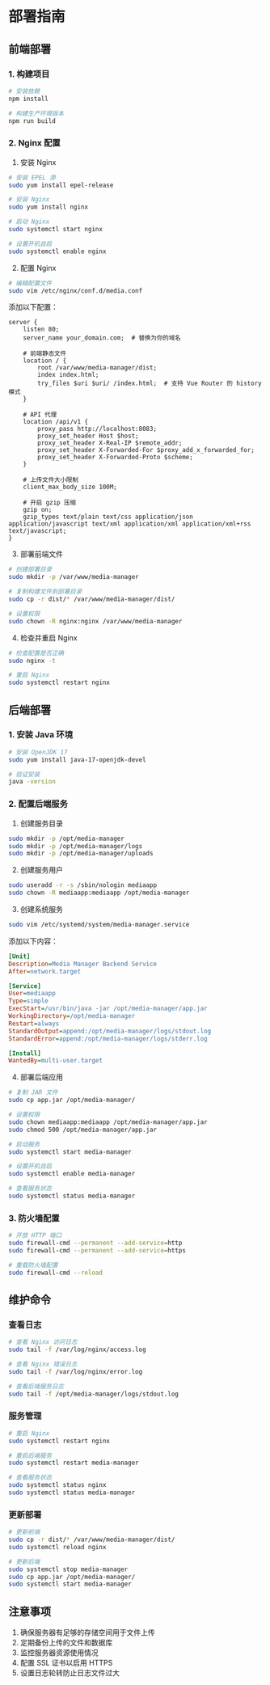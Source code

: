 # 部署指南

## 前端部署

### 1. 构建项目
```bash
# 安装依赖
npm install

# 构建生产环境版本
npm run build
```

### 2. Nginx 配置

1. 安装 Nginx
```bash
# 安装 EPEL 源
sudo yum install epel-release

# 安装 Nginx
sudo yum install nginx

# 启动 Nginx
sudo systemctl start nginx

# 设置开机自启
sudo systemctl enable nginx
```

2. 配置 Nginx
```bash
# 编辑配置文件
sudo vim /etc/nginx/conf.d/media.conf
```

添加以下配置：
```nginx
server {
    listen 80;
    server_name your_domain.com;  # 替换为你的域名
    
    # 前端静态文件
    location / {
        root /var/www/media-manager/dist;
        index index.html;
        try_files $uri $uri/ /index.html;  # 支持 Vue Router 的 history 模式
    }
    
    # API 代理
    location /api/v1 {
        proxy_pass http://localhost:8083;
        proxy_set_header Host $host;
        proxy_set_header X-Real-IP $remote_addr;
        proxy_set_header X-Forwarded-For $proxy_add_x_forwarded_for;
        proxy_set_header X-Forwarded-Proto $scheme;
    }
    
    # 上传文件大小限制
    client_max_body_size 100M;
    
    # 开启 gzip 压缩
    gzip on;
    gzip_types text/plain text/css application/json application/javascript text/xml application/xml application/xml+rss text/javascript;
}
```

3. 部署前端文件
```bash
# 创建部署目录
sudo mkdir -p /var/www/media-manager

# 复制构建文件到部署目录
sudo cp -r dist/* /var/www/media-manager/dist/

# 设置权限
sudo chown -R nginx:nginx /var/www/media-manager
```

4. 检查并重启 Nginx
```bash
# 检查配置是否正确
sudo nginx -t

# 重启 Nginx
sudo systemctl restart nginx
```

## 后端部署

### 1. 安装 Java 环境
```bash
# 安装 OpenJDK 17
sudo yum install java-17-openjdk-devel

# 验证安装
java -version
```

### 2. 配置后端服务

1. 创建服务目录
```bash
sudo mkdir -p /opt/media-manager
sudo mkdir -p /opt/media-manager/logs
sudo mkdir -p /opt/media-manager/uploads
```

2. 创建服务用户
```bash
sudo useradd -r -s /sbin/nologin mediaapp
sudo chown -R mediaapp:mediaapp /opt/media-manager
```

3. 创建系统服务
```bash
sudo vim /etc/systemd/system/media-manager.service
```

添加以下内容：
```ini
[Unit]
Description=Media Manager Backend Service
After=network.target

[Service]
User=mediaapp
Type=simple
ExecStart=/usr/bin/java -jar /opt/media-manager/app.jar
WorkingDirectory=/opt/media-manager
Restart=always
StandardOutput=append:/opt/media-manager/logs/stdout.log
StandardError=append:/opt/media-manager/logs/stderr.log

[Install]
WantedBy=multi-user.target
```

4. 部署后端应用
```bash
# 复制 JAR 文件
sudo cp app.jar /opt/media-manager/

# 设置权限
sudo chown mediaapp:mediaapp /opt/media-manager/app.jar
sudo chmod 500 /opt/media-manager/app.jar

# 启动服务
sudo systemctl start media-manager

# 设置开机自启
sudo systemctl enable media-manager

# 查看服务状态
sudo systemctl status media-manager
```

### 3. 防火墙配置
```bash
# 开放 HTTP 端口
sudo firewall-cmd --permanent --add-service=http
sudo firewall-cmd --permanent --add-service=https

# 重载防火墙配置
sudo firewall-cmd --reload
```

## 维护命令

### 查看日志
```bash
# 查看 Nginx 访问日志
sudo tail -f /var/log/nginx/access.log

# 查看 Nginx 错误日志
sudo tail -f /var/log/nginx/error.log

# 查看后端服务日志
sudo tail -f /opt/media-manager/logs/stdout.log
```

### 服务管理
```bash
# 重启 Nginx
sudo systemctl restart nginx

# 重启后端服务
sudo systemctl restart media-manager

# 查看服务状态
sudo systemctl status nginx
sudo systemctl status media-manager
```

### 更新部署
```bash
# 更新前端
sudo cp -r dist/* /var/www/media-manager/dist/
sudo systemctl reload nginx

# 更新后端
sudo systemctl stop media-manager
sudo cp app.jar /opt/media-manager/
sudo systemctl start media-manager
```

## 注意事项

1. 确保服务器有足够的存储空间用于文件上传
2. 定期备份上传的文件和数据库
3. 监控服务器资源使用情况
4. 配置 SSL 证书以启用 HTTPS
5. 设置日志轮转防止日志文件过大 